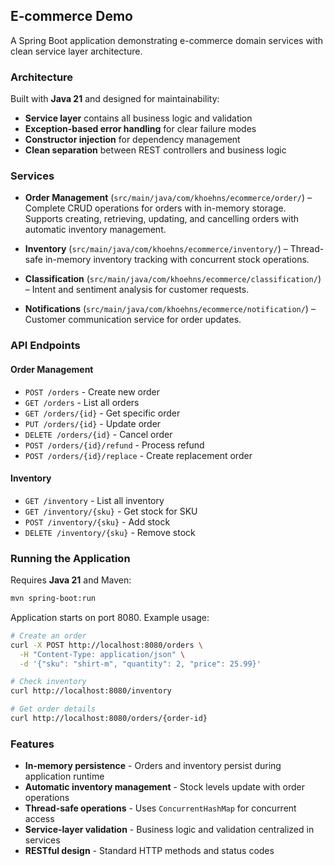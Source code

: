 ## E‑commerce Demo

A Spring Boot application demonstrating e-commerce domain services with clean service layer architecture.

### Architecture

Built with **Java 21** and designed for maintainability:
- **Service layer** contains all business logic and validation
- **Exception-based error handling** for clear failure modes
- **Constructor injection** for dependency management
- **Clean separation** between REST controllers and business logic

### Services

- **Order Management** (`src/main/java/com/khoehns/ecommerce/order/`) – 
  Complete CRUD operations for orders with in-memory storage. Supports creating, retrieving, updating, and cancelling orders with automatic inventory management.

- **Inventory** (`src/main/java/com/khoehns/ecommerce/inventory/`) –
  Thread-safe in-memory inventory tracking with concurrent stock operations.

- **Classification** (`src/main/java/com/khoehns/ecommerce/classification/`) –
  Intent and sentiment analysis for customer requests.

- **Notifications** (`src/main/java/com/khoehns/ecommerce/notification/`) –
  Customer communication service for order updates.

### API Endpoints

#### Order Management
- `POST /orders` - Create new order
- `GET /orders` - List all orders  
- `GET /orders/{id}` - Get specific order
- `PUT /orders/{id}` - Update order
- `DELETE /orders/{id}` - Cancel order
- `POST /orders/{id}/refund` - Process refund
- `POST /orders/{id}/replace` - Create replacement order

#### Inventory
- `GET /inventory` - List all inventory
- `GET /inventory/{sku}` - Get stock for SKU
- `POST /inventory/{sku}` - Add stock
- `DELETE /inventory/{sku}` - Remove stock

### Running the Application

Requires **Java 21** and Maven:

```sh
mvn spring-boot:run
```

Application starts on port 8080. Example usage:

```sh
# Create an order
curl -X POST http://localhost:8080/orders \
  -H "Content-Type: application/json" \
  -d '{"sku": "shirt-m", "quantity": 2, "price": 25.99}'

# Check inventory
curl http://localhost:8080/inventory

# Get order details
curl http://localhost:8080/orders/{order-id}
```

### Features

- **In-memory persistence** - Orders and inventory persist during application runtime
- **Automatic inventory management** - Stock levels update with order operations
- **Thread-safe operations** - Uses `ConcurrentHashMap` for concurrent access
- **Service-layer validation** - Business logic and validation centralized in services
- **RESTful design** - Standard HTTP methods and status codes